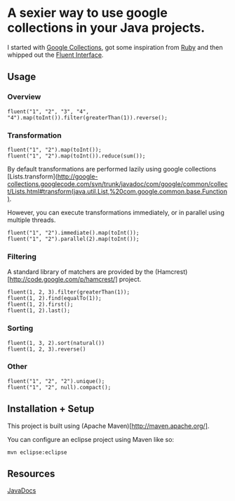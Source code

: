 # A sexier way to use google collections in your Java projects.

I started with [Google Collections](http://code.google.com/p/google-collections/), got some inspiration from [Ruby](http://ruby-doc.org/core/classes/Array.html) and then whipped out the [Fluent Interface](http://en.wikipedia.org/wiki/Fluent_interface).

## Usage

### Overview

	fluent("1", "2", "3", "4", "4").map(toInt()).filter(greaterThan(1)).reverse();
	
### Transformation

	fluent("1", "2").map(toInt());
	fluent("1", "2").map(toInt()).reduce(sum());
	
By default transformations are performed lazily using google collections [Lists.transform](http://google-collections.googlecode.com/svn/trunk/javadoc/com/google/common/collect/Lists.html#transform(java.util.List,%20com.google.common.base.Function).

However, you can execute transformations immediately, or in parallel using multiple threads.

	fluent("1", "2").immediate().map(toInt());
	fluent("1", "2").parallel(2).map(toInt());
	
### Filtering

A standard library of matchers are provided by the (Hamcrest)[http://code.google.com/p/hamcrest/] project.

	fluent(1, 2, 3).filter(greaterThan(1));
	fluent(1, 2).find(equalTo(1)); 
	fluent(1, 2).first(); 
	fluent(1, 2).last(); 
	
### Sorting

	fluent(1, 3, 2).sort(natural())
	fluent(1, 2, 3).reverse()
	
### Other

	fluent("1", "2", "2").unique();
	fluent("1", "2", null).compact();

## Installation + Setup

This project is built using (Apache Maven)[http://maven.apache.org/].

You can configure an eclipse project using Maven like so:

	mvn eclipse:eclipse

## Resources

[JavaDocs](http://compactcode.github.com/fluent-google-collections/apidocs/)